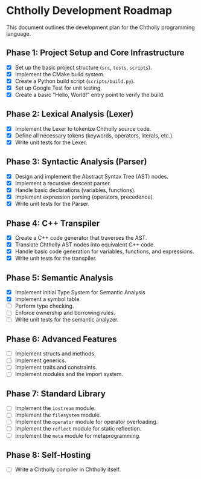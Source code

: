 # Chtholly Development Roadmap

This document outlines the development plan for the Chtholly programming language.

## Phase 1: Project Setup and Core Infrastructure
- [x] Set up the basic project structure (`src`, `tests`, `scripts`).
- [x] Implement the CMake build system.
- [x] Create a Python build script (`scripts/build.py`).
- [x] Set up Google Test for unit testing.
- [x] Create a basic "Hello, World!" entry point to verify the build.

## Phase 2: Lexical Analysis (Lexer)
- [x] Implement the Lexer to tokenize Chtholly source code.
- [x] Define all necessary tokens (keywords, operators, literals, etc.).
- [x] Write unit tests for the Lexer.

## Phase 3: Syntactic Analysis (Parser)
- [x] Design and implement the Abstract Syntax Tree (AST) nodes.
- [x] Implement a recursive descent parser.
- [x] Handle basic declarations (variables, functions).
- [x] Implement expression parsing (operators, precedence).
- [x] Write unit tests for the Parser.

## Phase 4: C++ Transpiler
- [x] Create a C++ code generator that traverses the AST.
- [x] Translate Chtholly AST nodes into equivalent C++ code.
- [x] Handle basic code generation for variables, functions, and expressions.
- [x] Write unit tests for the transpiler.

## Phase 5: Semantic Analysis
- [x] Implement initial Type System for Semantic Analysis
- [x] Implement a symbol table.
- [ ] Perform type checking.
- [ ] Enforce ownership and borrowing rules.
- [ ] Write unit tests for the semantic analyzer.

## Phase 6: Advanced Features
- [ ] Implement structs and methods.
- [ ] Implement generics.
- [ ] Implement traits and constraints.
- [ ] Implement modules and the import system.

## Phase 7: Standard Library
- [ ] Implement the `iostream` module.
- [ ] Implement the `filesystem` module.
- [ ] Implement the `operator` module for operator overloading.
- [ ] Implement the `reflect` module for static reflection.
- [ ] Implement the `meta` module for metaprogramming.

## Phase 8: Self-Hosting
- [ ] Write a Chtholly compiler in Chtholly itself.
